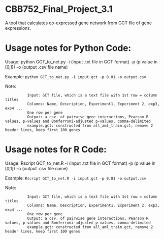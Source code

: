 # CBB752_Final_Project_3.1
A tool that calculates co-expressed gene network from GCT file of gene expressions.

# Usage notes for Python Code: 

Usage:      python GCT_to_net.py -i (input .txt file in GCT format) -p (p value in [0,1]) -o (output .csv file name)

Example:    ```python GCT_to_net.py -i input.gct -p 0.01 -o output.csv```

Note:       

              Input: GCT file, which is a text file with 1st row = column titles
              Columns: Name, Description, Experiment1, Experiment 2, exp3, exp4 ...
              One row per gene
              Output: a csv. of pairwise gene interactions, Pearson R values, p-values and Bonferroni-adjusted p-values, comma-delimited
              example.gct: constructed from all_aml_train.gct, remove 2 header lines, keep first 100 genes


# Usage notes for R Code: 

Usage:      Rscript GCT_to_net.R -i (input .txt file in GCT format) -p (p value in [0,1]) -o (output .csv file name)

Example:    ```Rscript GCT_to_net.R -i input.gct -p 0.01 -o output.csv```

Note:       

              Input: GCT file, which is a text file with 1st row = column titles
              Columns: Name, Description, Experiment1, Experiment 2, exp3, exp4 ...
              One row per gene
              Output: a csv. of pairwise gene interactions, Pearson R values, p-values and Bonferroni-adjusted p-values, comma-delimited
              example.gct: constructed from all_aml_train.gct, remove 2 header lines, keep first 100 genes
